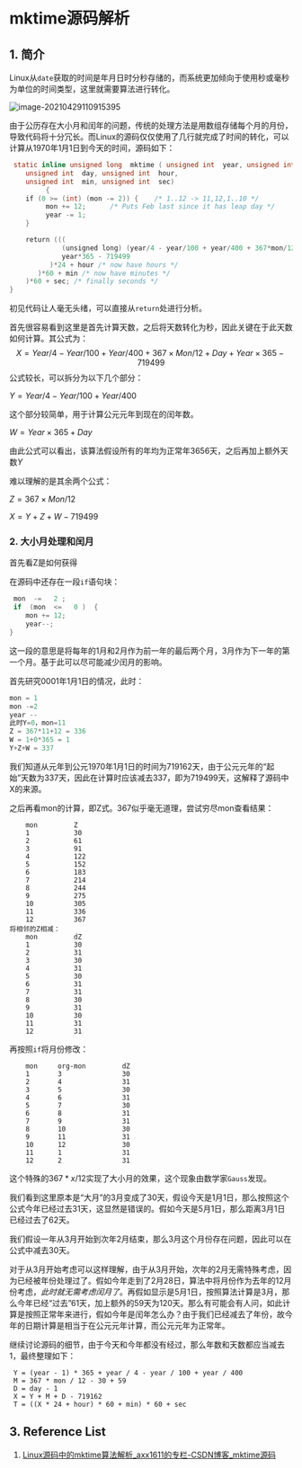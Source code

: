 # mktime源码解析

## 1. 简介

Linux从`date`获取的时间是年月日时分秒存储的，而系统更加倾向于使用秒或毫秒为单位的时间类型，这里就需要算法进行转化。

![image-20210429110915395](C:\Users\18113\AppData\Roaming\Typora\typora-user-images\image-20210429110915395.png)

由于公历存在大小月和闰年的问题，传统的处理方法是用数组存储每个月的月份，导致代码将十分冗长。而Linux的源码仅仅使用了几行就完成了时间的转化，可以计算从1970年1月1日到今天的时间，源码如下：

```c
 static inline unsigned long  mktime ( unsigned int  year, unsigned int  mon,
    unsigned int  day, unsigned int  hour,
    unsigned int  min, unsigned int  sec)
         {
    if (0 >= (int) (mon -= 2)) {    /* 1..12 -> 11,12,1..10 */
         mon += 12;      /* Puts Feb last since it has leap day */
         year -= 1;
    }

    return (((
             (unsigned long) (year/4 - year/100 + year/400 + 367*mon/12 + day) +
             year*365 - 719499
          )*24 + hour /* now have hours */
       )*60 + min /* now have minutes */
    )*60 + sec; /* finally seconds */
}
```

初见代码让人毫无头绪，可以直接从`return`处进行分析。

首先很容易看到这里是首先计算天数，之后将天数转化为秒，因此关键在于此天数如何计算。其公式为：
$$
X = Year/4 -Year/100+Year/400+367\times Mon/12+Day+Year\times365-719499
$$
公式较长，可以拆分为以下几个部分：

$Y = Year/4-Year/100+Year/400$

这个部分较简单，用于计算公元元年到现在的闰年数。

$W = Year\times365+Day$

由此公式可以看出，该算法假设所有的年均为正常年3656天，之后再加上额外天数$Y$

难以理解的是其余两个公式：

$Z = 367\times Mon/12$

$X=Y+Z+W-719499$

### 2. 大小月处理和闰月

首先看Z是如何获得

在源码中还存在一段`if`语句块：

```c
 mon  -=   2 ;
 if  (mon  <=   0 )  {
    mon += 12;
    year--;
}
```

这一段的意思是将每年的1月和2月作为前一年的最后两个月，3月作为下一年的第一个月。基于此可以尽可能减少闰月的影响。

首先研究0001年1月1日的情况，此时：

```c
mon = 1
mon -=2
year --
此时Y=0，mon=11
Z = 367*11+12 = 336
W = 1+0*365 = 1
Y+Z+W = 337
```

我们知道从元年到公元1970年1月1日的时间为719162天，由于公元元年的“起始”天数为337天，因此在计算时应该减去337，即为719499天，这解释了源码中X的来源。

之后再看mon的计算，即Z式。367似乎毫无道理，尝试穷尽mon查看结果：

        mon         Z
        1           30
        2           61
        3           91
        4           122
        5           152
        6           183
        7           214
        8           244
        9           275
        10          305
        11          336
        12          367
    将相邻的Z相减：
        mon         dZ
        1           30
        2           31
        3           30
        4           31
        5           30
        6           31
        7           31
        8           30
        9           31
        10          30
        11          31
        12          31
再按照`if`将月份修改：

        mon     org-mon         dZ
        1       3               30
        2       4               31
        3       5               30
        4       6               31
        5       7               30
        6       8               31
        7       9               31
        8       10              30
        9       11              31
        10      12              30
        11      1               31
        12      2               31
这个特殊的$367*x/12$实现了大小月的效果，这个现象由数学家`Gauss`发现。

我们看到这里原本是“大月”的3月变成了30天，假设今天是1月1日，那么按照这个公式今年已经过去31天，这显然是错误的。假如今天是5月1日，那么距离3月1日已经过去了62天。

我们假设一年从3月开始到次年2月结束，那么3月这个月份存在问题，因此可以在公式中减去30天。

对于从3月开始考虑可以这样理解，由于从3月开始，次年的2月无需特殊考虑，因为已经被年份处理过了。假如今年走到了2月28日，算法中将月份作为去年的12月份考虑，*此时就无需考虑闰月了*。再假如显示是5月1日，按照算法计算是3月，那么今年已经“过去”61天，加上额外的59天为120天。那么有可能会有人问，如此计算是按照正常年来进行，假如今年是闰年怎么办？由于我们已经减去了年份，故今年的日期计算是相当于在公元元年计算，而公元元年为正常年。

继续讨论源码的细节，由于今天和今年都没有经过，那么年数和天数都应当减去1，最终整理如下：

```
 Y = (year - 1) * 365 + year / 4 - year / 100 + year / 400
 M = 367 * mon / 12 - 30 + 59
 D = day - 1
 X = Y + M + D - 719162
 T = ((X * 24 + hour) * 60 + min) * 60 + sec
```

## 3. Reference List

1. [Linux源码中的mktime算法解析_axx1611的专栏-CSDN博客_mktime源码](https://blog.csdn.net/axx1611/article/details/1792827?reload)

